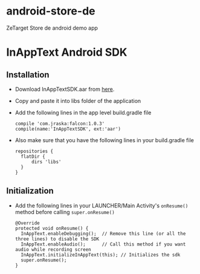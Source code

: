 # android-store-de
ZeTarget Store de android demo app

# InAppText Android SDK
## Installation
- Download InAppTextSDK.aar from [here](https://github.com/ZeMoSoLabs/android-store-de/blob/master/app/libs/InAppTextSDK.aar).
- Copy and paste it into libs folder of the application
- Add the following lines in the app level build.gradle file

    ````
    compile 'com.jraska:falcon:1.0.3'
    compile(name:'InAppTextSDK', ext:'aar')
    ````
- Also make sure that you have the following lines in your build.gradle file
    
    ````
    repositories {
      flatDir {
          dirs 'libs'
      }
    }
    ````
    
## Initialization
- Add the following lines in your LAUNCHER/Main Activity's `onResume()` method before calling `super.onResume()`
  
  ````
  @Override
  protected void onResume() {
    InAppText.enableDebugging();  // Remove this line (or all the three lines) to disable the SDK
    InAppText.enableAudio();      // Call this method if you want audio while recording screen
    InAppText.initializeInAppText(this); // Initializes the sdk
    super.onResume();
  }
  ````
